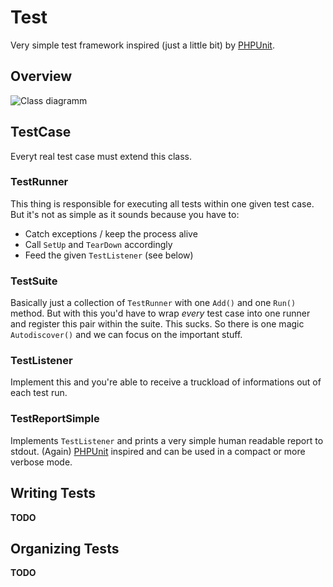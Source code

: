 # Test

Very simple test framework inspired (just a little bit) by [PHPUnit][].

## Overview

![Class diagramm](http://yuml.me/5a92f96a)

## TestCase

Everyt real test case must extend this class.


### TestRunner

This thing is responsible for executing all tests within one given test case.
But it's not as simple as it sounds because you have to:

* Catch exceptions / keep the process alive
* Call `SetUp` and `TearDown` accordingly
* Feed the given `TestListener` (see below)

### TestSuite

Basically just a collection of `TestRunner` with one `Add()` and one `Run()`
method. But with this you'd have to wrap _every_ test case into one runner and
register this pair within the suite. This sucks. So there is one magic
`Autodiscover()` and we can focus on the important stuff.

### TestListener

Implement this and you're able to receive a truckload of informations out of
each test run.

### TestReportSimple

Implements `TestListener` and prints a very simple human readable report to
stdout. (Again) [PHPUnit][] inspired and can be used in a compact or more
verbose mode.

## Writing Tests

**TODO**

## Organizing Tests

**TODO**

  [PHPUnit]: https://github.com/sebastianbergmann/phpunit/
